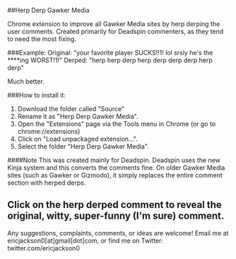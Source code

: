 ##Herp Derp Gawker Media

Chrome extension to improve all Gawker Media sites by herp derping the user comments. Created primarily for Deadspin commenters, as they tend to need the most fixing.

###Example:
Original:	"your favorite player SUCKS!!1! lol srsly he's the ****ing WORST!1!"
Derped:		"herp herp derp herp derp derp derp herp derp"

Much better.

###How to install it:
1. Download the folder called "Source"
2. Rename it as "Herp Derp Gawker Media".
3. Open the "Extensions" page via the Tools menu in Chrome (or go to chrome://extensions)
4. Click on "Load unpackaged extension...".
5. Select the folder "Herp Derp Gawker Media".

####Note
This was created mainly for Deadspin. Deadspin uses the new Kinja system and this converts the comments fine.
On older Gawker Media sites (such as Gawker or Gizmodo), it simply replaces the entire comment section with herped derps.

Click on the herp derped comment to reveal the original, witty, super-funny (I'm sure) comment.
------

Any suggestions, complaints, comments, or ideas are welcome! Email me at ericjackson0[at]gmail[dot]com, or find me
on Twitter: twitter.com/ericjackson0